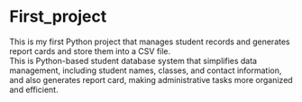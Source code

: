 # First_project
This is my first Python project that manages student records and generates report cards and store them into a CSV file.
<br>
This is  Python-based student database system that simplifies data management, including student names, classes, and contact information, and also generates report card, making administrative tasks more organized and efficient.
